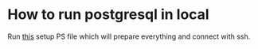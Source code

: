 ﻿# How to run postgresql in local
Run [this](./postgres-ubuntu/setup.ps1) setup PS file which will prepare everything and connect with ssh.
